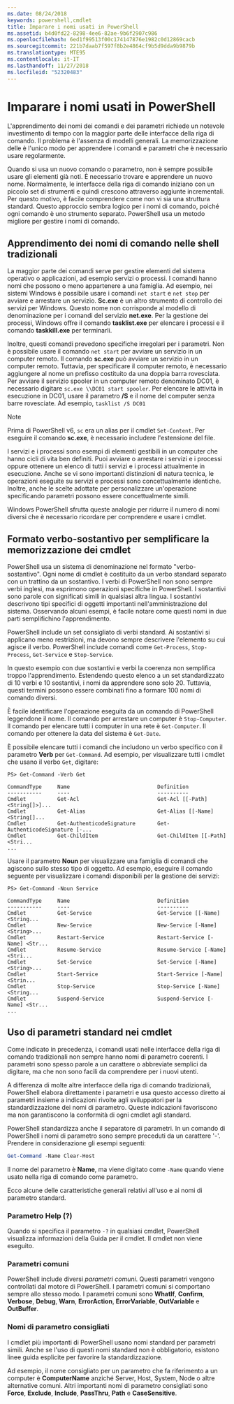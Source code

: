 ```yaml
---
ms.date: 08/24/2018
keywords: powershell,cmdlet
title: Imparare i nomi usati in PowerShell
ms.assetid: b4d0fd22-8298-4ee6-82ae-9b6f2907c986
ms.openlocfilehash: 6ed1f99513f00c174147876e1982c0d12869cacb
ms.sourcegitcommit: 221b7daab7f597f8b2e4864cf9b5d9dda9b9879b
ms.translationtype: MTE95
ms.contentlocale: it-IT
ms.lasthandoff: 11/27/2018
ms.locfileid: "52320483"
---
```

# <a name="learning-powershell-names"></a>Imparare i nomi usati in PowerShell

L'apprendimento dei nomi dei comandi e dei parametri richiede un notevole investimento di tempo con la maggior parte delle interfacce della riga di comando. Il problema è l'assenza di modelli generali. La memorizzazione delle è l'unico modo per apprendere i comandi e parametri che è necessario usare regolarmente.

Quando si usa un nuovo comando o parametro, non è sempre possibile usare gli elementi già noti. È necessario trovare e apprendere un nuovo nome. Normalmente, le interfacce della riga di comando iniziano con un piccolo set di strumenti e quindi crescono attraverso aggiunte incrementali. Per questo motivo, è facile comprendere come non vi sia una struttura standard.
Questo approccio sembra logico per i nomi di comando, poiché ogni comando è uno strumento separato. PowerShell usa un metodo migliore per gestire i nomi di comando.

## <a name="learning-command-names-in-traditional-shells"></a>Apprendimento dei nomi di comando nelle shell tradizionali

La maggior parte dei comandi serve per gestire elementi del sistema operativo o applicazioni, ad esempio servizi o processi. I comandi hanno nomi che possono o meno appartenere a una famiglia. Ad esempio, nei sistemi Windows è possibile usare i comandi `net start` e `net stop` per avviare e arrestare un servizio. **Sc.exe** è un altro strumento di controllo dei servizi per Windows. Questo nome non corrisponde al modello di denominazione per i comandi del servizio **net.exe**. Per la gestione dei processi, Windows offre il comando **tasklist.exe** per elencare i processi e il comando **taskkill.exe** per terminarli.

Inoltre, questi comandi prevedono specifiche irregolari per i parametri. Non è possibile usare il comando `net start` per avviare un servizio in un computer remoto. Il comando **sc.exe** può avviare un servizio in un computer remoto. Tuttavia, per specificare il computer remoto, è necessario aggiungere al nome un prefisso costituito da una doppia barra rovesciata. Per avviare il servizio spooler in un computer remoto denominato DC01, è necessario digitare `sc.exe \\DC01 start spooler`.
Per elencare le attività in esecuzione in DC01, usare il parametro **/S** e il nome del computer senza barre rovesciate. Ad esempio, `tasklist /S DC01`

> [!NOTE]
> Prima di PowerShell v6, `sc` era un alias per il cmdlet `Set-Content`. Per eseguire il comando **sc.exe**, è necessario includere l'estensione del file.

I servizi e i processi sono esempi di elementi gestibili in un computer che hanno cicli di vita ben definiti. Puoi avviare o arrestare i servizi e i processi oppure ottenere un elenco di tutti i servizi e i processi attualmente in esecuzione. Anche se vi sono importanti distinzioni di natura tecnica, le operazioni eseguite su servizi e processi sono concettualmente identiche. Inoltre, anche le scelte adottate per personalizzare un'operazione specificando parametri possono essere concettualmente simili.

Windows PowerShell sfrutta queste analogie per ridurre il numero di nomi diversi che è necessario ricordare per comprendere e usare i cmdlet.

## <a name="cmdlets-use-verb-noun-names-to-reduce-command-memorization"></a>Formato verbo-sostantivo per semplificare la memorizzazione dei cmdlet

PowerShell usa un sistema di denominazione nel formato "verbo-sostantivo". Ogni nome di cmdlet è costituito da un verbo standard separato con un trattino da un sostantivo. I verbi di PowerShell non sono sempre verbi inglesi, ma esprimono operazioni specifiche in PowerShell. I sostantivi sono parole con significati simili in qualsiasi altra lingua. I sostantivi descrivono tipi specifici di oggetti importanti nell'amministrazione del sistema. Osservando alcuni esempi, è facile notare come questi nomi in due parti semplifichino l'apprendimento.

PowerShell include un set consigliato di verbi standard. Ai sostantivi si applicano meno restrizioni, ma devono sempre descrivere l'elemento su cui agisce il verbo. PowerShell include comandi come `Get-Process`, `Stop-Process`, `Get-Service` e `Stop-Service`.

In questo esempio con due sostantivi e verbi la coerenza non semplifica troppo l'apprendimento. Estendendo questo elenco a un set standardizzato di 10 verbi e 10 sostantivi, i nomi da apprendere sono solo 20.
Tuttavia, questi termini possono essere combinati fino a formare 100 nomi di comando diversi.

È facile identificare l'operazione eseguita da un comando di PowerShell leggendone il nome. Il comando per arrestare un computer è `Stop-Computer`. Il comando per elencare tutti i computer in una rete è `Get-Computer`. Il comando per ottenere la data del sistema è `Get-Date`.

È possibile elencare tutti i comandi che includono un verbo specifico con il parametro **Verb** per `Get-Command`. Ad esempio, per visualizzare tutti i cmdlet che usano il verbo `Get`, digitare:

```
PS> Get-Command -Verb Get

CommandType     Name                            Definition
-----------     ----                            ----------
Cmdlet          Get-Acl                         Get-Acl [[-Path] <String[]>]...
Cmdlet          Get-Alias                       Get-Alias [[-Name] <String[]...
Cmdlet          Get-AuthenticodeSignature       Get-AuthenticodeSignature [-...
Cmdlet          Get-ChildItem                   Get-ChildItem [[-Path] <Stri...
...
```

Usare il parametro **Noun** per visualizzare una famiglia di comandi che agiscono sullo stesso tipo di oggetto. Ad esempio, eseguire il comando seguente per visualizzare i comandi disponibili per la gestione dei servizi:

```
PS> Get-Command -Noun Service

CommandType     Name                            Definition
-----------     ----                            ----------
Cmdlet          Get-Service                     Get-Service [[-Name] <String...
Cmdlet          New-Service                     New-Service [-Name] <String>...
Cmdlet          Restart-Service                 Restart-Service [-Name] <Str...
Cmdlet          Resume-Service                  Resume-Service [-Name] <Stri...
Cmdlet          Set-Service                     Set-Service [-Name] <String>...
Cmdlet          Start-Service                   Start-Service [-Name] <Strin...
Cmdlet          Stop-Service                    Stop-Service [-Name] <String...
Cmdlet          Suspend-Service                 Suspend-Service [-Name] <Str...
...
```

## <a name="cmdlets-use-standard-parameters"></a>Uso di parametri standard nei cmdlet

Come indicato in precedenza, i comandi usati nelle interfacce della riga di comando tradizionali non sempre hanno nomi di parametro coerenti. I parametri sono spesso parole a un carattere o abbreviate semplici da digitare, ma che non sono facili da comprendere per i nuovi utenti.

A differenza di molte altre interfacce della riga di comando tradizionali, PowerShell elabora direttamente i parametri e usa questo accesso diretto ai parametri insieme a indicazioni rivolte agli sviluppatori per la standardizzazione dei nomi di parametro. Queste indicazioni favoriscono ma non garantiscono la conformità di ogni cmdlet agli standard.

PowerShell standardizza anche il separatore di parametri. In un comando di PowerShell i nomi di parametro sono sempre preceduti da un carattere '-'. Prendere in considerazione gli esempi seguenti:

```powershell
Get-Command -Name Clear-Host
```

Il nome del parametro è **Name**, ma viene digitato come `-Name` quando viene usato nella riga di comando come parametro.

Ecco alcune delle caratteristiche generali relativi all'uso e ai nomi di parametro standard.

### <a name="the-help-parameter-"></a>Parametro Help (?)

Quando si specifica il parametro `-?` in qualsiasi cmdlet, PowerShell visualizza informazioni della Guida per il cmdlet.
Il cmdlet non viene eseguito.

### <a name="common-parameters"></a>Parametri comuni

PowerShell include diversi *parametri comuni*. Questi parametri vengono controllati dal motore di PowerShell. I parametri comuni si comportano sempre allo stesso modo. I parametri comuni sono **WhatIf**, **Confirm**, **Verbose**, **Debug**, **Warn**, **ErrorAction**, **ErrorVariable**, **OutVariable** e **OutBuffer**.

### <a name="recommended-parameter-names"></a>Nomi di parametro consigliati

I cmdlet più importanti di PowerShell usano nomi standard per parametri simili. Anche se l'uso di questi nomi standard non è obbligatorio, esistono linee guida esplicite per favorire la standardizzazione.

Ad esempio, il nome consigliato per un parametro che fa riferimento a un computer è **ComputerName** anziché Server, Host, System, Node o altre alternative comuni. Altri importanti nomi di parametro consigliati sono **Force**, **Exclude**, **Include**, **PassThru**, **Path** e **CaseSensitive**.
